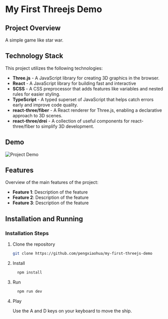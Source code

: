 # My First Threejs Demo

## Project Overview

A simple game like star war.

## Technology Stack

This project utilizes the following technologies:

- **Three.js** - A JavaScript library for creating 3D graphics in the browser.
- **React** - A JavaScript library for building fast and interactive
- **SCSS** - A CSS preprocessor that adds features like variables and nested rules for easier styling.
- **TypeScript** - A typed superset of JavaScript that helps catch errors early and improve code quality.
- **react-three/fiber** - A React renderer for Three.js, enabling a declarative approach to 3D scenes.
- **react-three/drei** - A collection of useful components for react-three/fiber to simplify 3D development.

## Demo

![Project Demo](https://github.com/pengxiaohua/my-first-threejs-demo/blob/main/src/assets/demo.gif)

## Features

Overview of the main features of the project:

- **Feature 1**: Description of the feature
- **Feature 2**: Description of the feature
- **Feature 3**: Description of the feature

## Installation and Running

### Installation Steps

1. Clone the repository

   ```bash
   git clone https://github.com/pengxiaohua/my-first-threejs-demo
   ```

2. Install

   ```bash
     npm install
   ```

3. Run

   ```bash
     npm run dev
   ```

4. Play

   Use the A and D keys on your keyboard to move the ship.
